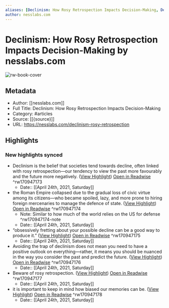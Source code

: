 ```yaml
---
aliases: [Declinism: How Rosy Retrospection Impacts Decision-Making, Declinism: How Rosy Retrospection Impacts Decision-Making]
author: nesslabs.com
---
```

# Declinism: How Rosy Retrospection Impacts Decision-Making by nesslabs.com

![rw-book-cover](https://readwise-assets.s3.amazonaws.com/static/images/article1.be68295a7e40.png)

## Metadata
- Author: [[nesslabs.com]]
- Full Title: Declinism: How Rosy Retrospection Impacts Decision-Making
- Category: #articles
- Source: [[{source}]]
- URL: https://nesslabs.com/declinism-rosy-retrospection

## Highlights
### New highlights synced
- Declinism is the belief that societies tend towards decline, often linked with rosy retrospection—our tendency to view the past more favourably and the future more negatively. ([View Highlight](https://instapaper.com/read/1406286170/16181497)) [Open in Readwise](https://readwise.io/open/170947173) ^rw170947173
    - Date:: [[April 24th, 2021, Saturday]]
- the Roman Empire collapsed due to the gradual loss of civic virtue among its citizens—who became spoiled, lazy, and more prone to hiring foreign mercenaries to manage the defence of state. ([View Highlight](https://instapaper.com/read/1406286170/16181508)) [Open in Readwise](https://readwise.io/open/170947174) ^rw170947174
    - Note: Similar to how much of the world relies on the US for defense ^rw170947174-note
    - Date:: [[April 24th, 2021, Saturday]]
- “obsessively fretting about your possible decline can be a good way to produce it.” ([View Highlight](https://instapaper.com/read/1406286170/16181517)) [Open in Readwise](https://readwise.io/open/170947175) ^rw170947175
    - Date:: [[April 24th, 2021, Saturday]]
- Avoiding the trap of declinism does not mean you need to have a positive outlook on everything—rather, it means you should be nuanced in the way you consider the past and predict the future. ([View Highlight](https://instapaper.com/read/1406286170/16181529)) [Open in Readwise](https://readwise.io/open/170947176) ^rw170947176
    - Date:: [[April 24th, 2021, Saturday]]
- Beware of rosy retrospection. ([View Highlight](https://instapaper.com/read/1406286170/16181532)) [Open in Readwise](https://readwise.io/open/170947177) ^rw170947177
    - Date:: [[April 24th, 2021, Saturday]]
- it is important to keep in mind how biased our memories can be. ([View Highlight](https://instapaper.com/read/1406286170/16181534)) [Open in Readwise](https://readwise.io/open/170947178) ^rw170947178
    - Date:: [[April 24th, 2021, Saturday]]
